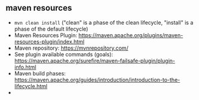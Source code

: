## maven resources
- `mvn clean install` ("clean" is a phase of the clean lifecycle, "install" is a phase of the default lifecycle)
- Maven Resources Plugin: https://maven.apache.org/plugins/maven-resources-plugin/index.html
- Maven repository: https://mvnrepository.com/ 
- See plugin available commands (goals): https://maven.apache.org/surefire/maven-failsafe-plugin/plugin-info.html
- Maven build phases: https://maven.apache.org/guides/introduction/introduction-to-the-lifecycle.html
- 
